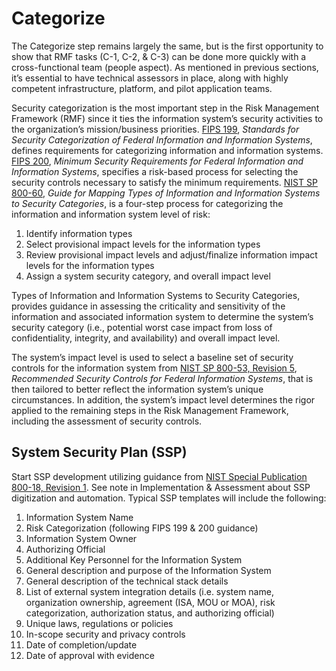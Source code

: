 # Categorize

The Categorize step remains largely the same, but is the first opportunity to show that RMF tasks (C-1, C-2, & C-3) can be done more quickly with a cross-functional team (people aspect). As mentioned in previous sections, it’s essential to have technical assessors in place, along with highly competent infrastructure, platform, and pilot application teams.

Security categorization is the most important step in the Risk Management Framework (RMF) since it ties the information system’s security activities to the organization’s mission/business priorities. [FIPS 199](https://csrc.nist.gov/pubs/fips/199/final), *Standards for Security Categorization of Federal Information and Information Systems*, defines requirements for categorizing information and information systems. [FIPS 200](https://csrc.nist.gov/pubs/fips/200/final), *Minimum Security Requirements for Federal Information and Information Systems*, specifies a risk-based process for selecting the security controls necessary to satisfy the minimum requirements. [NIST SP 800-60](https://csrc.nist.gov/pubs/sp/800/60/v1/r1/final), *Guide for Mapping Types of Information and Information Systems to Security Categories*, is a four-step process for categorizing the information and information system level of risk:

1. Identify information types
2. Select provisional impact levels for the information types
3. Review provisional impact levels and adjust/finalize information impact levels for the information types
4. Assign a system security category, and overall impact level

Types of Information and Information Systems to Security Categories, provides guidance in assessing the criticality and sensitivity of the information and associated information system to determine the system’s security category (i.e., potential worst case impact from loss of confidentiality, integrity, and availability) and overall impact level.

The system’s impact level is used to select a baseline set of security controls for the information system from [NIST SP 800-53, Revision 5](https://csrc.nist.gov/pubs/sp/800/53/r5/upd1/final), *Recommended Security Controls for Federal Information Systems*, that is then tailored to better reflect the information system’s unique circumstances.  In addition, the system’s impact level determines the rigor applied to the remaining steps in the Risk Management Framework, including the assessment of security controls.  

## System Security Plan (SSP)

Start SSP development utilizing guidance from [NIST Special Publication 800-18, Revision 1](https://csrc.nist.gov/pubs/sp/800/18/r1/final). See note in Implementation & Assessment about SSP digitization and automation. Typical SSP templates will include the following:

1. Information System Name
2. Risk Categorization (following FIPS 199 & 200 guidance)
3. Information System Owner
4. Authorizing Official
5. Additional Key Personnel for the Information System
6. General description and purpose of the Information System
7. General description of the technical stack details
8. List of external system integration details (i.e. system name, organization ownership, agreement (ISA, MOU or MOA), risk categorization, authorization status, and authorizing official)
9. Unique laws, regulations or policies
10. In-scope security and privacy controls
11. Date of completion/update
12. Date of approval with evidence
